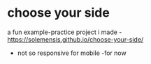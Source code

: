 # choose your side
 a fun example-practice project i made - https://solemensis.github.io/choose-your-side/
 
 * not so responsive for mobile -for now
